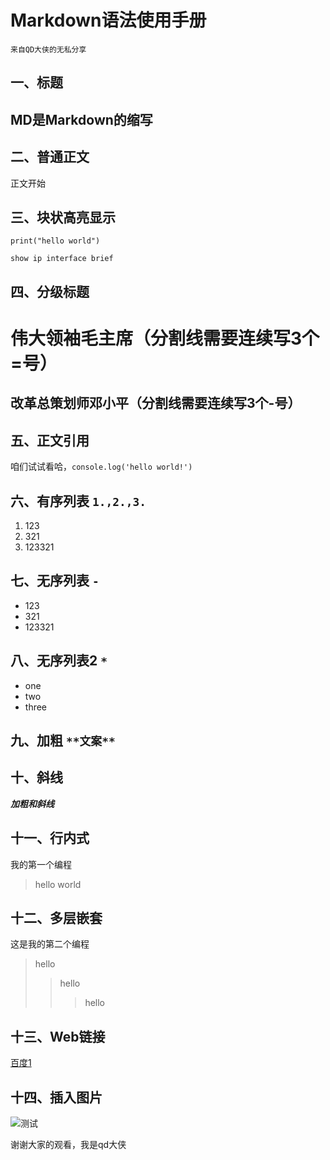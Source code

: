 
# Markdown语法使用手册  
`来自QD大侠的无私分享 `
## 一、标题
## MD是Markdown的缩写
## 二、普通正文
正文开始
## 三、块状高亮显示

```
print("hello world")

show ip interface brief

```

## 四、分级标题

伟大领袖毛主席（分割线需要连续写3个=号）
=======

改革总策划师邓小平（分割线需要连续写3个-号）
------------


## 五、正文引用 
咱们试试看哈，`console.log('hello world!')`

## 六、有序列表 `1.,2.,3.`
1. 123  
2. 321
3. 123321

## 七、无序列表 `-`
- 123
- 321
- 123321

## 八、无序列表2 `*`
* one
* two
* three

## 九、加粗 `**文案**`


## 十、斜线

***加粗和斜线***

## 十一、行内式
我的第一个编程
>hello world

## 十二、多层嵌套
这是我的第二个编程
> hello
>> hello
>>> hello

## 十三、Web链接 

[百度1](http://www.baidu.com)

## 十四、插入图片

![](./static/picture.jpg '测试')






谢谢大家的观看，我是qd大侠
